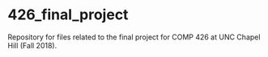 # 426_final_project
Repository for files related to the final project for COMP 426 at UNC Chapel Hill (Fall 2018).
